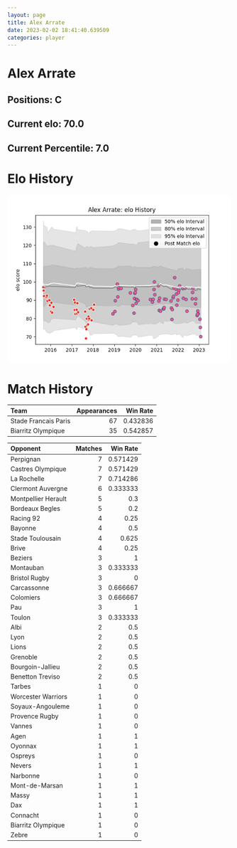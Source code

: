 ```yaml
---  
layout: page  
title: Alex Arrate  
date: 2023-02-02 18:41:40.639509  
categories: player  
---
```

# Alex Arrate

## Positions: C

## Current elo: 70.0

## Current Percentile: 7.0

# Elo History


![elo history](history_AlexArrate.png)
# Match History


| Team                 |   Appearances |   Win Rate |
|:---------------------|--------------:|-----------:|
| Stade Francais Paris |            67 |   0.432836 |
| Biarritz Olympique   |            35 |   0.542857 |

| Opponent            |   Matches |   Win Rate |
|:--------------------|----------:|-----------:|
| Perpignan           |         7 |   0.571429 |
| Castres Olympique   |         7 |   0.571429 |
| La Rochelle         |         7 |   0.714286 |
| Clermont Auvergne   |         6 |   0.333333 |
| Montpellier Herault |         5 |   0.3      |
| Bordeaux Begles     |         5 |   0.2      |
| Racing 92           |         4 |   0.25     |
| Bayonne             |         4 |   0.5      |
| Stade Toulousain    |         4 |   0.625    |
| Brive               |         4 |   0.25     |
| Beziers             |         3 |   1        |
| Montauban           |         3 |   0.333333 |
| Bristol Rugby       |         3 |   0        |
| Carcassonne         |         3 |   0.666667 |
| Colomiers           |         3 |   0.666667 |
| Pau                 |         3 |   1        |
| Toulon              |         3 |   0.333333 |
| Albi                |         2 |   0.5      |
| Lyon                |         2 |   0.5      |
| Lions               |         2 |   0.5      |
| Grenoble            |         2 |   0.5      |
| Bourgoin-Jallieu    |         2 |   0.5      |
| Benetton Treviso    |         2 |   0.5      |
| Tarbes              |         1 |   0        |
| Worcester Warriors  |         1 |   0        |
| Soyaux-Angouleme    |         1 |   0        |
| Provence Rugby      |         1 |   0        |
| Vannes              |         1 |   0        |
| Agen                |         1 |   1        |
| Oyonnax             |         1 |   1        |
| Ospreys             |         1 |   0        |
| Nevers              |         1 |   1        |
| Narbonne            |         1 |   0        |
| Mont-de-Marsan      |         1 |   1        |
| Massy               |         1 |   1        |
| Dax                 |         1 |   1        |
| Connacht            |         1 |   0        |
| Biarritz Olympique  |         1 |   0        |
| Zebre               |         1 |   0        |